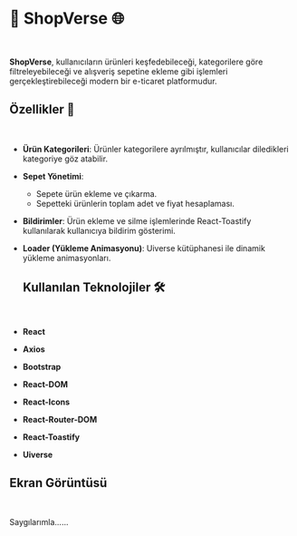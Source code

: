 # 🚀 ShopVerse  🌐
<br/>

**ShopVerse**, kullanıcıların ürünleri keşfedebileceği, kategorilere göre filtreleyebileceği ve 
alışveriş sepetine ekleme gibi işlemleri gerçekleştirebileceği modern bir e-ticaret platformudur.  

## Özellikler  📌
<br/>

- **Ürün Kategorileri**: Ürünler kategorilere ayrılmıştır, kullanıcılar diledikleri kategoriye göz atabilir.  
- **Sepet Yönetimi**:  
  - Sepete ürün ekleme ve çıkarma.  
  - Sepetteki ürünlerin toplam adet ve fiyat hesaplaması.  
- **Bildirimler**: Ürün ekleme ve silme işlemlerinde React-Toastify kullanılarak kullanıcıya bildirim gösterimi.  
- **Loader (Yükleme Animasyonu)**: Uiverse kütüphanesi ile dinamik yükleme animasyonları.

  ## Kullanılan Teknolojiler  🛠️
  <br/>
  
- **React**  
- **Axios**  
- **Bootstrap**  
- **React-DOM**  
- **React-Icons**  
- **React-Router-DOM**  
- **React-Toastify**  
- **Uiverse** 

 ## Ekran Görüntüsü
   <br/>




Saygılarımla......





   
 
